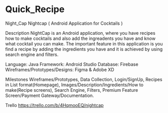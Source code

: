 # Quick_Recipe
Night_Cap
Nightcap ( Android Application for Cocktails )

Description NightCap is an Android application, where you have recipes how to make cocktails and also add the ingreadents you have and know what cocktail you can make. The important feature in this application is you find a recipe by adding the ingredients you have and it is achieved by using search engine and filters.

Language: Java Framework: Android Studio Database: Firebase Wireframes/Prototypes/Designs: Figma & Adobe XD

Milestones Wireframes/Prototypes, Data Collection, Login/SignUp, Recipes in List format(Homepage), Images/Description/Ingredients/How to make(Recipe screens), Search Engine, Filters, Premium Feature Screen/Payment Gateway/Documentation.

Trello https://trello.com/b/4HqmooEQ/nightcap
